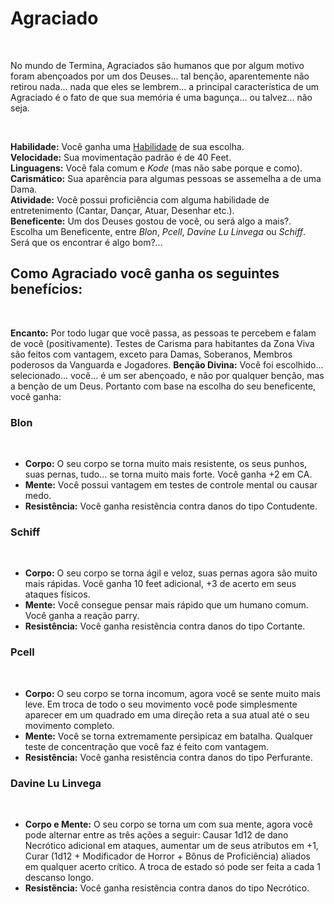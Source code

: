 # Agraciado

<br>

No mundo de Termina, Agraciados são humanos que por algum motivo foram abençoados por um dos Deuses... tal benção, aparentemente não retirou nada... nada que eles se lembrem... a principal característica de um Agraciado é o fato de que sua memória é uma bagunça... ou talvez... não seja.

<br>

**Habilidade:** Você ganha uma [Habilidade](../../../src/pages/players/feats.html) de sua escolha.<br>
**Velocidade:** Sua movimentação padrão é de 40 Feet.<br>
**Linguagens:** Você fala comum e *Kode* (mas não sabe porque e como). <br>
**Carismático:** Sua aparência para algumas pessoas se assemelha a de uma Dama. <br>
**Atividade:** Você possui proficiência com alguma habilidade de entretenimento (Cantar, Dançar, Atuar, Desenhar etc.). <br>
**Beneficente:** Um dos Deuses gostou de você, ou será algo a mais?. Escolha um Beneficente, entre *Blon*, *Pcell*, *Davine Lu Linvega* ou *Schiff*. Será que os encontrar é algo bom?...

## Como Agraciado você ganha os seguintes benefícios:

<br>

**Encanto:** Por todo lugar que você passa, as pessoas te percebem e falam de você (positivamente). Testes de Carisma para habitantes da Zona Viva são feitos com vantagem, exceto para Damas, Soberanos, Membros poderosos da Vanguarda e Jogadores.
**Benção Divina:** Você foi escolhido... selecionado... você... é um ser abençoado, e não por qualquer benção, mas a benção de um Deus. Portanto com base na escolha do seu beneficente, você ganha:

### **Blon** 
<br>

* **Corpo:** O seu corpo se torna muito mais resistente, os seus punhos, suas pernas, tudo... se torna muito mais forte. Você ganha +2 em CA. 
* **Mente:** Você possui vantagem em testes de controle mental ou causar medo. 
* **Resistência:** Você ganha resistência contra danos do tipo Contudente.

### **Schiff** 
<br>

* **Corpo:** O seu corpo se torna ágil e veloz, suas pernas agora são muito mais rápidas. Você ganha 10 feet adicional, +3 de acerto em seus ataques físicos.
* **Mente:** Você consegue pensar mais rápido que um humano comum. Você ganha a reação parry.
* **Resistência:** Você ganha resistência contra danos do tipo Cortante.

### **Pcell** 
<br>

* **Corpo:** O seu corpo se torna incomum, agora você se sente muito mais leve. Em troca de todo o seu movimento você pode simplesmente aparecer em um quadrado em uma direção reta a sua atual até o seu movimento completo.
* **Mente:** Você se torna extremamente persipicaz em batalha. Qualquer teste de concentração que você faz é feito com vantagem.
* **Resistência:** Você ganha resistência contra danos do tipo Perfurante.

### **Davine Lu Linvega** 
<br>

* **Corpo e Mente:** O seu corpo se torna um com sua mente, agora você pode alternar entre as três ações a seguir: Causar 1d12 de dano Necrótico adicional em ataques, aumentar um de seus atributos em +1, Curar (1d12 + Modificador de Horror + Bônus de Proficiência) aliados em qualquer acerto crítico. A troca de estado só pode ser feita a cada 1 descanso longo. 
* **Resistência:** Você ganha resistência contra danos do tipo Necrótico.
